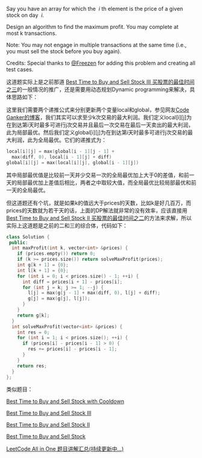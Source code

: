 Say you have an array for which the  _i_ th element is the price of a given stock on day  _i_.

Design an algorithm to find the maximum profit. You may complete at most k transactions.

Note: You may not engage in multiple transactions at the same time (i.e., you must sell the stock before you buy again).

Credits: Special thanks to [@Freezen](https://oj.leetcode.com/discuss/user/Freezen) for adding this problem and creating all test cases.

这道题实际上是之前那道 [Best Time to Buy and Sell Stock III 买股票的最佳时间之三](http://www.cnblogs.com/grandyang/p/4281975.html)的一般情况的推广，还是需要用动态规划Dynamic programming来解决，具体思路如下：

这里我们需要两个递推公式来分别更新两个变量local和global，参见网友[Code Ganker的博客](http://blog.csdn.net/linhuanmars/article/details/23236995)，我们其实可以求至少k次交易的最大利润。我们定义local\[i\]\[j\]为在到达第i天时最多可进行j次交易并且最后一次交易在最后一天卖出的最大利润，此为局部最优。然后我们定义global\[i\]\[j\]为在到达第i天时最多可进行j次交易的最大利润，此为全局最优。它们的递推式为：

```cpp
local[i][j] = max(global[i - 1][j - 1] + 
  max(diff, 0), local[i - 1][j] + diff)
global[i][j] = max(local[i][j], global[i - 1][j])
```

其中局部最优值是比较前一天并少交易一次的全局最优加上大于0的差值，和前一天的局部最优加上差值后相比，两者之中取较大值，而全局最优比较局部最优和前一天的全局最优。

但这道题还有个坑，就是如果k的值远大于prices的天数，比如k是好几百万，而prices的天数就为若干天的话，上面的DP解法就非常的没有效率，应该直接用[Best Time to Buy and Sell Stock II 买股票的最佳时间之二](http://www.cnblogs.com/grandyang/p/4280803.html)的方法来求解，所以实际上这道题是之前的二和三的综合体，代码如下：

```cpp
class Solution {
 public:
  int maxProfit(int k, vector<int> &prices) {
    if (prices.empty()) return 0;
    if (k >= prices.size()) return solveMaxProfit(prices);
    int g[k + 1] = {0};
    int l[k + 1] = {0};
    for (int i = 0; i < prices.size() - 1; ++i) {
      int diff = prices[i + 1] - prices[i];
      for (int j = k; j >= 1; --j) {
        l[j] = max(g[j - 1] + max(diff, 0), l[j] + diff);
        g[j] = max(g[j], l[j]);
      }
    }
    return g[k];
  }
  int solveMaxProfit(vector<int> &prices) {
    int res = 0;
    for (int i = 1; i < prices.size(); ++i) {
      if (prices[i] - prices[i - 1] > 0) {
        res += prices[i] - prices[i - 1];
      }
    }
    return res;
  }
};
```

类似题目：

[Best Time to Buy and Sell Stock with Cooldown](http://www.cnblogs.com/grandyang/p/4997417.html)

[Best Time to Buy and Sell Stock III](http://www.cnblogs.com/grandyang/p/4281975.html)

[Best Time to Buy and Sell Stock II](http://www.cnblogs.com/grandyang/p/4280803.html)

[Best Time to Buy and Sell Stock](http://www.cnblogs.com/grandyang/p/4280131.html)

[LeetCode All in One 题目讲解汇总(持续更新中...)](http://www.cnblogs.com/grandyang/p/4606334.html)
